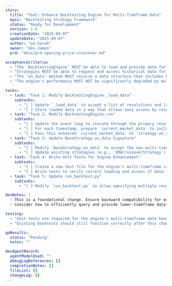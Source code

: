 ```yaml
---
story:
  title: "feat: Enhance Backtesting Engine for Multi-Timeframe Data"
  epic: "Backtesting Strategy Framework"
  status: "Ready for Development"
  version: 1.0
  creationDate: "2025-09-07"
  updateDate: "2025-09-07"
  author: "po-Sarah"
  owner: "dev-James"
  prd: "docs/prd-opening-price-crossover.md"

acceptanceCriteria:
  - "The `BacktestingEngine` MUST be able to load and provide data for multiple specified resolutions to the `on_data` method of a strategy."
  - "Strategies MUST be able to request and access historical data for any loaded resolution within the `on_data` method (e.g., a 15-min strategy can access 1-min data)."
  - "The `on_data` method MUST receive a data structure that includes OHLCV for all relevant timeframes for the current timestamp."
  - "The engine's performance MUST NOT be significantly degraded by multi-timeframe data loading."

tasks:
  - task: "Task 1: Modify BacktestingEngine._load_data"
    subtasks:
      - "[ ] Update `_load_data` to accept a list of resolutions and load data for all of them."
      - "[ ] Store loaded data in a way that allows easy access by resolution (e.g., `self.data[resolution][symbol]`)."
  - task: "Task 2: Modify BacktestingEngine.run"
    subtasks:
      - "[ ] Update the event loop to iterate through the primary resolution's timestamps."
      - "[ ] For each timestamp, prepare `current_market_data` to include OHLCV from all loaded resolutions for all symbols."
      - "[ ] Pass this enhanced `current_market_data` to `strategy.on_data`."
  - task: "Task 3: Update BaseStrategy.on_data Signature"
    subtasks:
      - "[ ] Modify `BaseStrategy.on_data` to accept the new multi-timeframe data structure."
      - "[ ] Update existing strategies (e.g., `SMACrossoverStrategy`) to be compatible with the new signature (even if they don't use multi-timeframe data)."
  - task: "Task 4: Write Unit Tests for Engine Enhancement"
    subtasks:
      - "[ ] Create a new test file for the engine's multi-timeframe capabilities."
      - "[ ] Write tests to verify correct loading and access of data from multiple resolutions."
  - task: "Task 5: Update run_backtest.py"
    subtasks:
      - "[ ] Modify `run_backtest.py` to allow specifying multiple resolutions for the backtest engine."

devNotes: |
  - This is a foundational change. Ensure backward compatibility for existing single-resolution strategies if possible.
  - Consider how to efficiently query and provide lower-timeframe data within the `on_data` loop without excessive database hits.

testing:
  - "Unit tests are required for the engine's multi-timeframe data handling."
  - "Existing backtests should still function correctly after this change."

qaResults:
  status: "Pending"
  notes: ""

devAgentRecord:
  agentModelUsed: ""
  debugLogReferences: []
  completionNotes: []
  fileList: []
  changeLog: []
---
```

